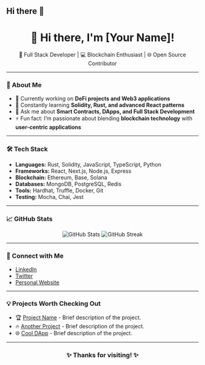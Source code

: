 ## Hi there 👋

<h1 align="center">👋 Hi there, I'm [Your Name]!</h1>

<p align="center">
  🚀 Full Stack Developer | 💻 Blockchain Enthusiast | 🌐 Open Source Contributor
</p>

---

### 🌟 About Me
- 🔭 Currently working on **DeFi projects and Web3 applications**
- 🌱 Constantly learning **Solidity, Rust, and advanced React patterns**
- 💬 Ask me about **Smart Contracts, DApps, and Full Stack Development**
- ⚡ Fun fact: I’m passionate about blending **blockchain technology** with **user-centric applications**

---

### 🛠️ Tech Stack
- **Languages:** Rust, Solidity, JavaScript, TypeScript, Python
- **Frameworks:** React, Next.js, Node.js, Express
- **Blockchain:** Ethereum, Base, Solana
- **Databases:** MongoDB, PostgreSQL, Redis
- **Tools:** Hardhat, Truffle, Docker, Git
- **Testing:** Mocha, Chai, Jest

---

### 📈 GitHub Stats
<p align="center">
  <img src="https://github-readme-stats.vercel.app/api?username=YourUsername&show_icons=true&theme=radical" alt="GitHub Stats" />
  <img src="https://github-readme-streak-stats.herokuapp.com/?user=YourUsername&theme=radical" alt="GitHub Streak" />
</p>

---

### 🔗 Connect with Me
- [LinkedIn](https://linkedin.com/in/YourProfile)
- [Twitter](https://twitter.com/YourUsername)
- [Personal Website](https://yourwebsite.com)

---

### 💡 Projects Worth Checking Out
- 🏆 [Project Name](https://github.com/YourUsername/ProjectName) - Brief description of the project.
- 🔥 [Another Project](https://github.com/YourUsername/AnotherProject) - Brief description of the project.
- 🌐 [Cool DApp](https://github.com/YourUsername/CoolDApp) - Brief description of the project.

---

<h3 align="center">✨ Thanks for visiting! ✨</h3>
